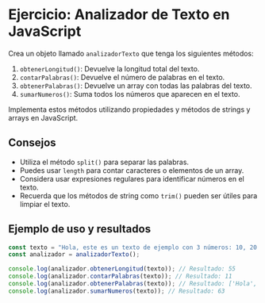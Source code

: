 # Ejercicio: Analizador de Texto en JavaScript

Crea un objeto llamado `analizadorTexto` que tenga los siguientes métodos:

1. `obtenerLongitud()`: Devuelve la longitud total del texto.
2. `contarPalabras()`: Devuelve el número de palabras en el texto.
3. `obtenerPalabras()`: Devuelve un array con todas las palabras del texto.
4. `sumarNumeros()`: Suma todos los números que aparecen en el texto.

Implementa estos métodos utilizando propiedades y métodos de strings y arrays en JavaScript.

## Consejos

- Utiliza el método `split()` para separar las palabras.
- Puedes usar `length` para contar caracteres o elementos de un array.
- Considera usar expresiones regulares para identificar números en el texto.
- Recuerda que los métodos de string como `trim()` pueden ser útiles para limpiar el texto.

## Ejemplo de uso y resultados

```javascript
const texto = "Hola, este es un texto de ejemplo con 3 números: 10, 20 y 30.";
const analizador = analizadorTexto();

console.log(analizador.obtenerLongitud(texto)); // Resultado: 55
console.log(analizador.contarPalabras(texto)); // Resultado: 11
console.log(analizador.obtenerPalabras(texto)); // Resultado: ['Hola', 'este', 'es', 'un', 'texto', 'de', 'ejemplo', 'con', '3', 'números', '10', '20', '30']
console.log(analizador.sumarNumeros(texto)); // Resultado: 63
```
